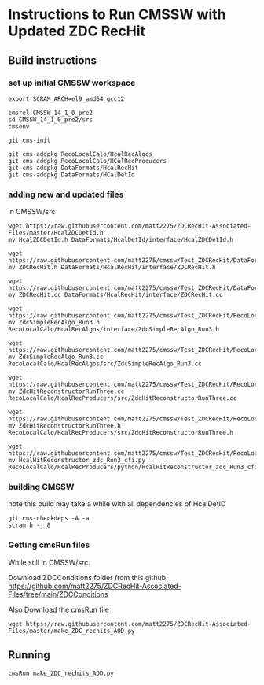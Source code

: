 # Instructions to Run CMSSW with Updated ZDC RecHit 



## Build instructions

### set up initial CMSSW workspace

```
export SCRAM_ARCH=el9_amd64_gcc12

cmsrel CMSSW_14_1_0_pre2
cd CMSSW_14_1_0_pre2/src
cmsenv

git cms-init

git cms-addpkg RecoLocalCalo/HcalRecAlgos
git cms-addpkg RecoLocalCalo/HCalRecProducers
git cms-addpkg DataFormats/HcalRecHit
git cms-addpkg DataFormats/HCalDetId
```
### adding new and updated files
in CMSSW/src

```
wget https://raw.githubusercontent.com/matt2275/ZDCRecHit-Associated-Files/master/HcalZDCDetId.h
mv HcalZDCDetId.h DataFormats/HcalDetId/interface/HcalZDCDetId.h

wget https://raw.githubusercontent.com/matt2275/cmssw/Test_ZDCRecHit/DataFormats/HcalRecHit/interface/ZDCRecHit.h
mv ZDCRecHit.h DataFormats/HcalRecHit/interface/ZDCRecHit.h

wget https://raw.githubusercontent.com/matt2275/cmssw/Test_ZDCRecHit/DataFormats/HcalRecHit/src/ZDCRecHit.cc
mv ZDCRecHit.cc DataFormats/HcalRecHit/interface/ZDCRecHit.cc

wget https://raw.githubusercontent.com/matt2275/cmssw/Test_ZDCRecHit/RecoLocalCalo/HcalRecAlgos/interface/ZdcSimpleRecAlgo_Run3.h
mv ZdcSimpleRecAlgo_Run3.h RecoLocalCalo/HcalRecAlgos/interface/ZdcSimpleRecAlgo_Run3.h

wget https://raw.githubusercontent.com/matt2275/cmssw/Test_ZDCRecHit/RecoLocalCalo/HcalRecAlgos/src/ZdcSimpleRecAlgo_Run3.cc
mv ZdcSimpleRecAlgo_Run3.cc RecoLocalCalo/HcalRecAlgos/src/ZdcSimpleRecAlgo_Run3.cc

wget https://raw.githubusercontent.com/matt2275/cmssw/Test_ZDCRecHit/RecoLocalCalo/HcalRecProducers/src/ZdcHitReconstructorRunThree.cc
mv ZdcHitReconstructorRunThree.cc RecoLocalCalo/HcalRecProducers/src/ZdcHitReconstructorRunThree.cc

wget https://raw.githubusercontent.com/matt2275/cmssw/Test_ZDCRecHit/RecoLocalCalo/HcalRecProducers/src/ZdcHitReconstructorRunThree.h
mv ZdcHitReconstructorRunThree.h RecoLocalCalo/HcalRecProducers/src/ZdcHitReconstructorRunThree.h

wget https://raw.githubusercontent.com/matt2275/cmssw/Test_ZDCRecHit/RecoLocalCalo/HcalRecProducers/python/HcalHitReconstructor_zdc_Run3_cfi.py
mv HcalHitReconstructor_zdc_Run3_cfi.py RecoLocalCalo/HcalRecProducers/python/HcalHitReconstructor_zdc_Run3_cfi.py

```
### building CMSSW
 note this build may take a while with all dependencies of HcalDetID
```
git cms-checkdeps -A -a
scram b -j 8

```

### Getting cmsRun files
While still in CMSSW/src.

Download ZDCConditions folder from this github. 
https://github.com/matt2275/ZDCRecHit-Associated-Files/tree/main/ZDCConditions

Also Download the cmsRun file
```
wget https://raw.githubusercontent.com/matt2275/ZDCRecHit-Associated-Files/master/make_ZDC_rechits_AOD.py
```
## Running 

```
cmsRun make_ZDC_rechits_AOD.py
```


